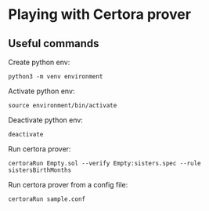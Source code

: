 # Playing with Certora prover

## Useful commands
Create python env:
```
python3 -m venv environment
```

Activate python env:
```
source environment/bin/activate
```

Deactivate python env:
```
deactivate
```

Run certora prover:
```
certoraRun Empty.sol --verify Empty:sisters.spec --rule sistersBirthMonths
```

Run certora prover from a config file:
```
certoraRun sample.conf
```
